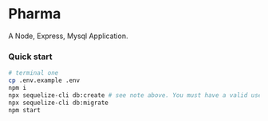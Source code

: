 # Pharma

A Node, Express, Mysql Application.
  
### Quick start
  
```sh
# terminal one 
cp .env.example .env
npm i
npx sequelize-cli db:create # see note above. You must have a valid user in your .env file
npx sequelize-cli db:migrate
npm start 
```
 